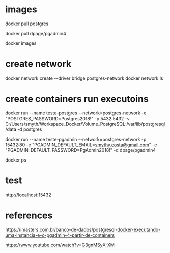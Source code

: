 

# images

docker pull postgres

docker pull dpage/pgadmin4

docker images

# create network
docker network create --driver bridge postgres-network
docker network ls


# create containers run executoins

docker run --name teste-postgres --network=postgres-network -e "POSTGRES_PASSWORD=Postgres2018!" -p 5432:5432 -v C:/Users/smyth/Workspace_Docker/Volume_PostgreSQL:/var/lib/postgresql/data -d postgres

docker run --name teste-pgadmin --network=postgres-network -p 15432:80 -e "PGADMIN_DEFAULT_EMAIL=smythy.costa@gmail.com" -e "PGADMIN_DEFAULT_PASSWORD=PgAdmin2018!" -d dpage/pgadmin4

docker ps


# test

 http://localhost:15432
 
 
 
 # references
 
https://imasters.com.br/banco-de-dados/postgresql-docker-executando-uma-instancia-e-o-pgadmin-4-partir-de-containers

https://www.youtube.com/watch?v=G3gnMSyX-XM